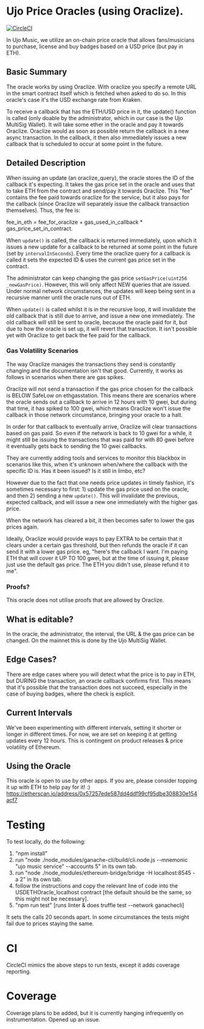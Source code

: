 # Ujo Price Oracles (using Oraclize).

[![CircleCI](https://circleci.com/gh/UjoTeam/contracts-oracle.svg?style=svg)](https://circleci.com/gh/UjoTeam/contracts-oracle)

In Ujo Music, we utilize an on-chain price oracle that allows fans/musicians to purchase, license and buy badges based on a USD price (but pay in ETH).

## Basic Summary

The oracle works by using Oraclize. With oraclize you specify a remote URL in the smart contract itself which is fetched when asked to do so. In this oracle's case it's the USD exchange rate from Kraken.

To receive a callback that has the ETH/USD price in it, the update() function is called (only doable by the administrator, which in our case is the Ujo MultiSig Wallet). It will take some ether in the oracle and pay it towards Oraclize. Oraclize would as soon as possible return the callback in a new async transaction. In the callback, it then also immediately issues a new callback that is scheduled to occur at some point in the future.

## Detailed Description

When issuing an update (an oraclize_query), the oracle stores the ID of the callback it's expecting. It takes the gas price set in the oracle and uses that to take ETH from the contract and send/pay it towards Oraclize. This "fee" contains the fee paid towards oraclize for the service, but it also pays for the callback (since Oraclize will separately issue the callback transaction themselves). Thus, the fee is:

fee_in_eth = fee_for_oraclize + gas_used_in_callback * gas_price_set_in_contract.

When ```update()``` is called, the callback is returned immediately, upon which it issues a new update for a callback to be returned at some point in the future (set by ```intervalInSeconds```). Every time the oraclize query for a callback is called it sets the expected ID & uses the current gas price set in the contract.

The administrator can keep changing the gas price ```setGasPrice(uint256 _newGasPrice)```. However, this will only affect NEW queries that are issued. Under normal network circumstances, the updates will keep being sent in a recursive manner until the oracle runs out of ETH.

When ```update()``` is called whilst it is in the recursive loop, it will invalidate the old callback that is still due to arrive, and issue a new one immediately. The old callback will still be sent to oracle, because the oracle paid for it, but due to how the oracle is set up, it will revert that transaction. It isn't possible yet with Oraclize to get back the fee paid for the callback.

### Gas Volatility Scenarios

The way Oraclize manages the transactions they send is constantly changing and the documentation isn't that good. Currently, it works as follows in scenarios when there are gas spikes.

Oraclize will not send a transaction if the gas price chosen for the callback is BELOW SafeLow on ethgasstation. This means there are scenarios where the oracle sends out a callback to arrive in 12 hours with 10 gwei, but during that time, it has spiked to 100 gwei, which means Oraclize won't issue the callback in those network circumstance, bringing your oracle to a halt.

In order for that callback to eventually arrive, Oraclize will clear transactions based on gas paid. So even if the network is back to 10 gwei for a while, it might still be issuing the transactions that was paid for with 80 gwei before it eventually gets back to sending the 10 gwei callbacks.

They are currently adding tools and services to monitor this blackbox in scenarios like this, when it's unknown when/where the callback with the specific ID is. Has it been issued? Is it still in limbo, etc?

However due to the fact that one needs price updates in timely fashion, it's sometimes necessary to first: 1) update the gas price used on the oracle, and then 2) sending a new ```update()```. This will invalidate the previous, expected callback, and will issue a new one immediately with the higher gas price.

When the network has cleared a bit, it then becomes safer to lower the gas prices again.

Ideally, Oraclize would provide ways to pay EXTRA to be certain that it clears under a certain gas threshold, but then refunds the oracle if it can send it with a lower gas price. eg, "here's the callback I want. I'm paying ETH that will cover it UP TO 100 gwei, but at the time of issuing it, please just use the default gas price. The ETH you didn't use, please refund it to me".

### Proofs?

This oracle does not utilise proofs that are allowed by Oraclize.

## What is editable?

In the oracle, the administrator, the interval, the URL & the gas price can be changed. On the mainnet this is done by the Ujo MultiSig Wallet.

## Edge Cases?

There are edge cases where you will detect what the price is to pay in ETH, but DURING the transaction, an oracle callback confirms first. This means that it's possible that the transaction does not succeed, especially in the case of buying badges, where the check is explicit.

## Current Intervals

We've been experimenting with different intervals, setting it shorter or longer in different times. For now, we are set on keeping it at getting updates every 12 hours. This is contingent on product releases & price volatility of Ethereum.

## Using the Oracle

This oracle is open to use by other apps. If you are, please consider topping it up with ETH to help pay for it! :)
https://etherscan.io/address/0x57257ede587dd4ddf99cf95dbe308830e154acf7

# Testing

To test locally, do the following:

1. "npm install"
2. run "node ./node_modules/ganache-cli/build/cli.node.js --mnemonic "ujo music service" --accounts 5" in its own tab.
3. run "node ./node_modules/ethereum-bridge/bridge -H localhost:8545 -a 2" in its own tab.
4. follow the instructions and copy the relevant line of code into the USDETHOracle_localhost contract [the default should be the same, so this might not be necessary].
5. "npm run test" [runs linter & does truffle test --network ganachecli]

It sets the calls 20 seconds apart. In some circumstances the tests might fail due to prices staying the same.

# CI

CircleCI mimics the above steps to run tests, except it adds coverage reporting.

# Coverage

Coverage plans to be added, but it is currently hanging infrequently on instrumentation. Opened up an issue.
